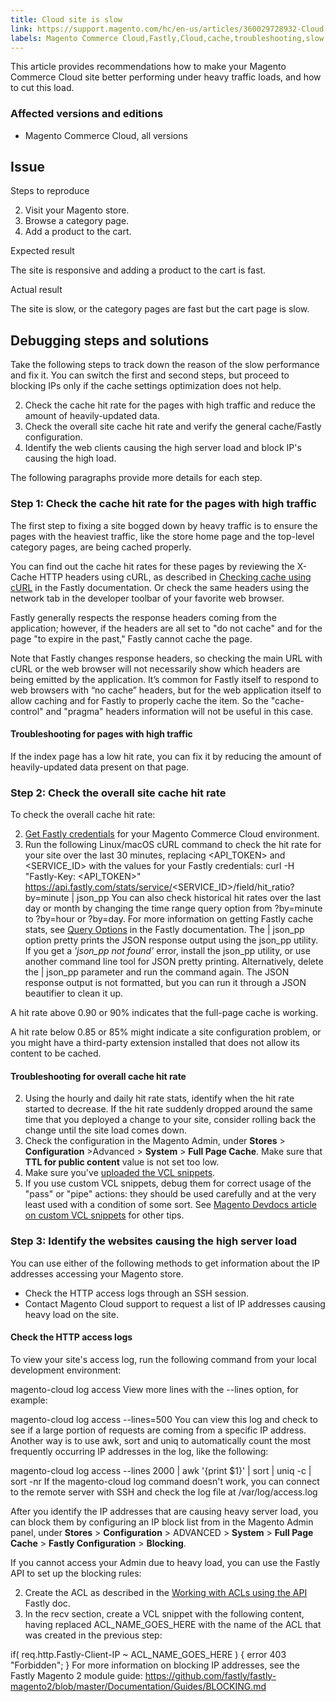 ```yaml
---
title: Cloud site is slow
link: https://support.magento.com/hc/en-us/articles/360029728932-Cloud-site-is-slow
labels: Magento Commerce Cloud,Fastly,Cloud,cache,troubleshooting,slow performance
---
```


This article provides recommendations how to make your Magento Commerce Cloud site better performing under heavy traffic loads, and how to cut this load.

 ### Affected versions and editions

 
 * Magento Commerce Cloud, all versions
 
 Issue
-----

 Steps to reproduce

 
 2. Visit your Magento store.
 4. Browse a category page.
 6. Add a product to the cart.
 
 Expected result

 The site is responsive and adding a product to the cart is fast.

 Actual result

 The site is slow, or the category pages are fast but the cart page is slow.

 Debugging steps and solutions
-----------------------------

 Take the following steps to track down the reason of the slow performance and fix it. You can switch the first and second steps, but proceed to blocking IPs only if the cache settings optimization does not help.

 
 2. Check the cache hit rate for the pages with high traffic and reduce the amount of heavily-updated data.
 4. Check the overall site cache hit rate and verify the general cache/Fastly configuration.
 6. Identify the web clients causing the high server load and block IP's causing the high load.
 
 The following paragraphs provide more details for each step.

 ### Step 1: Check the cache hit rate for the pages with high traffic

 The first step to fixing a site bogged down by heavy traffic is to ensure the pages with the heaviest traffic, like the store home page and the top-level category pages, are being cached properly.

 You can find out the cache hit rates for these pages by reviewing the X-Cache HTTP headers using cURL, as described in [Checking cache using cURL](https://docs.fastly.com/guides/debugging/checking-cache#using-curl) in the Fastly documentation. Or check the same headers using the network tab in the developer toolbar of your favorite web browser.

 Fastly generally respects the response headers coming from the application; however, if the headers are all set to "do not cache" and for the page "to expire in the past," Fastly cannot cache the page.

 Note that Fastly changes response headers, so checking the main URL with cURL or the web browser will not necessarily show which headers are being emitted by the application. It’s common for Fastly itself to respond to web browsers with “no cache” headers, but for the web application itself to allow caching and for Fastly to properly cache the item. So the "cache-control" and "pragma" headers information will not be useful in this case.

 #### Troubleshooting for pages with high traffic

 If the index page has a low hit rate, you can fix it by reducing the amount of heavily-updated data present on that page.

 ### Step 2: Check the overall site cache hit rate

 To check the overall cache hit rate:

 
 2.  [Get Fastly credentials](http://devdocs.magento.com/guides/v2.3/cloud/cdn/configure-fastly.html#cloud-fastly-creds) for your Magento Commerce Cloud environment.
 4. Run the following Linux/macOS cURL command to check the hit rate for your site over the last 30 minutes, replacing <API\_TOKEN> and <SERVICE\_ID> with the values for your Fastly credentials: curl -H "Fastly-Key: <API\_TOKEN>" https://api.fastly.com/stats/service/<SERVICE\_ID>/field/hit\_ratio?by=minute | json\_pp You can also check historical hit rates over the last day or month by changing the time range query option from ?by=minute to ?by=hour or ?by=day. For more information on getting Fastly cache stats, see [Query Options](https://docs.fastly.com/api/stats#Query) in the Fastly documentation. The | json\_pp option pretty prints the JSON response output using the json\_pp utility. If you get a *'json\_pp not found'* error, install the json\_pp utility, or use another command line tool for JSON pretty printing. Alternatively, delete the | json\_pp parameter and run the command again. The JSON response output is not formatted, but you can run it through a JSON beautifier to clean it up.

 
 
 A hit rate above 0.90 or 90% indicates that the full-page cache is working.

 A hit rate below 0.85 or 85% might indicate a site configuration problem, or you might have a third-party extension installed that does not allow its content to be cached.

 #### Troubleshooting for overall cache hit rate

 
 2. Using the hourly and daily hit rate stats, identify when the hit rate started to decrease. If the hit rate suddenly dropped around the same time that you deployed a change to your site, consider rolling back the change until the site load comes down.
 4. Check the configuration in the Magento Admin, under **Stores** > **Configuration** >Advanced > **System** > **Full Page Cache**. Make sure that **TTL for public content** value is not set too low.
 6. Make sure you've [uploaded the VCL snippets](https://devdocs.magento.com/guides/v2.3/cloud/cdn/configure-fastly.html#upload-vcl-snippets).
 8. If you use custom VCL snippets, debug them for correct usage of the "pass" or "pipe" actions: they should be used carefully and at the very least used with a condition of some sort. See [Magento Devdocs article on custom VCL snippets](https://devdocs.magento.com/guides/v2.3/cloud/cdn/cloud-vcl-custom-snippets.html) for other tips.
 
 ### Step 3: Identify the websites causing the high server load

 You can use either of the following methods to get information about the IP addresses accessing your Magento store.

 
 * Check the HTTP access logs through an SSH session.
 * Contact Magento Cloud support to request a list of IP addresses causing heavy load on the site.
 
 #### Check the HTTP access logs

 To view your site's access log, run the following command from your local development environment:

 magento-cloud log access  View more lines with the --lines option, for example:

 magento-cloud log access --lines=500 You can view this log and check to see if a large portion of requests are coming from a specific IP address. Another way is to use awk, sort and uniq to automatically count the most frequently occurring IP addresses in the log, like the following:

 magento-cloud log access --lines 2000 | awk '{print $1}' | sort | uniq -c | sort -nr  If the magento-cloud log command doesn't work, you can connect to the remote server with SSH and check the log file at /var/log/access.log

 After you identify the IP addresses that are causing heavy server load, you can block them by configuring an IP block list from in the Magento Admin panel, under **Stores** > **Configuration** > ADVANCED > **System** > **Full Page Cache** > **Fastly Configuration** > **Blocking**.

 If you cannot access your Admin due to heavy load, you can use the Fastly API to set up the blocking rules:

 
 2. Create the ACL as described in the [Working with ACLs using the API](https://docs.fastly.com/guides/access-control-lists/working-with-acls-using-the-api) Fastly doc.
 4. In the recv section, create a VCL snippet with the following content, having replaced ACL\_NAME\_GOES\_HERE with the name of the ACL that was created in the previous step:
 
 if( req.http.Fastly-Client-IP ~ ACL\_NAME\_GOES\_HERE ) { error 403 "Forbidden"; } For more information on blocking IP addresses, see the Fastly Magento 2 module guide: <https://github.com/fastly/fastly-magento2/blob/master/Documentation/Guides/BLOCKING.md>

